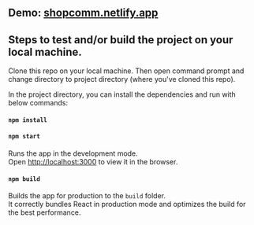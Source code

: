 ## Demo: [shopcomm.netlify.app](https://shopcomm.netlify.app/)

## Steps to test and/or build the project on your local machine.

Clone this repo on your local machine. Then open command prompt and change directory to project directory (where you've cloned this repo).

In the project directory, you can install the dependencies and run with below commands:

#### `npm install`

#### `npm start`

Runs the app in the development mode.\
Open [http://localhost:3000](http://localhost:3000) to view it in the browser.

#### `npm build`

Builds the app for production to the `build` folder.\
It correctly bundles React in production mode and optimizes the build for the best performance.

